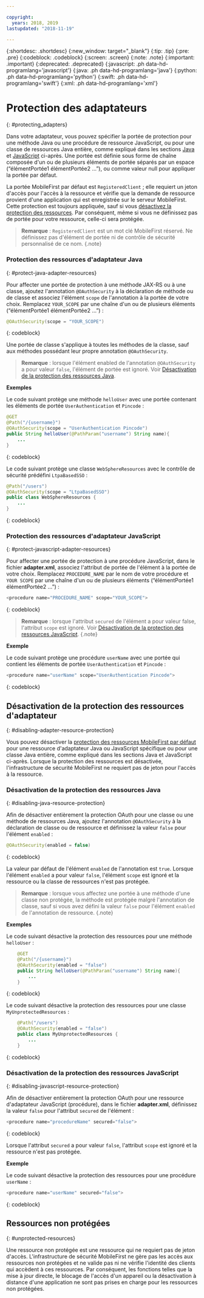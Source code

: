```yaml
---

copyright:
  years: 2018, 2019
lastupdated: "2018-11-19"

---
```


{:shortdesc: .shortdesc}
{:new_window: target="_blank"}
{:tip: .tip}
{:pre: .pre}
{:codeblock: .codeblock}
{:screen: .screen}
{:note: .note}
{:important: .important}
{:deprecated: .deprecated}
{:javascript: .ph data-hd-programlang='javascript'}
{:java: .ph data-hd-programlang='java'}
{:python: .ph data-hd-programlang='python'}
{:swift: .ph data-hd-programlang='swift'}
{:xml: .ph data-hd-programlang='xml'}

# Protection des adaptateurs
{: #protecting_adapters}

Dans votre adaptateur, vous pouvez spécifier la portée de protection pour une méthode Java ou une procédure de ressource JavaScript, ou pour une classe de ressources Java entière, comme expliqué dans les sections [Java](#protect-java-adapter-resources) et [JavaScript](#protect-javascript-adapter-resources) ci-après. Une portée est définie sous forme de chaîne composée d'un ou de plusieurs éléments de portée séparés par un espace (“élémentPortée1 élémentPortée2 …”), ou comme valeur null pour appliquer la portée par défaut.

La portée MobileFirst par défaut est `RegisteredClient` ; elle requiert un jeton d'accès pour l'accès à la ressource et vérifie que la demande de ressource provient d'une application qui est enregistrée sur le serveur MobileFirst. Cette protection est toujours appliquée, sauf si vous [désactivez la protection des ressources](#disabling-resource-protection). Par conséquent, même si vous ne définissez pas de portée pour votre ressource, celle-ci sera protégée.

>**Remarque** : `RegisteredClient` est un mot clé MobileFirst réservé. Ne définissez pas d'élément de portée ni de contrôle de sécurité personnalisé de ce nom.
{.note}

### Protection des ressources d'adaptateur Java
{: #protect-java-adapter-resources}

Pour affecter une portée de protection à une méthode JAX-RS ou à une classe, ajoutez l'annotation `@OAuthSecurity` à la déclaration de méthode ou de classe et associez l'élément `scope` de l'annotation à la portée de votre choix. Remplacez `YOUR_SCOPE` par une chaîne d'un ou de plusieurs éléments (“élémentPortée1 élémentPortée2 …”) :

```java
@OAuthSecurity(scope = "YOUR_SCOPE")
```
{: codeblock}

Une portée de classe s'applique à toutes les méthodes de la classe, sauf aux méthodes possédant leur propre annotation `@OAuthSecurity`.

>**Remarque** : lorsque l'élément enabled de l'annotation `@OAuthSecurity` a pour valeur `false`, l'élément de portée est ignoré. Voir [Désactivation de la protection des ressources Java](#disabling-java-resource-protection).

**Exemples**

Le code suivant protège une méthode `helloUser` avec une portée contenant les éléments de portée `UserAuthentication` et `Pincode` :

```java
@GET
@Path("/{username}")
@OAuthSecurity(scope = "UserAuthentication Pincode")
public String helloUser(@PathParam("username") String name){
    ...
}
```
{: codeblock}

Le code suivant protège une classe `WebSphereResources` avec le contrôle de sécurité prédéfini `LtpaBasedSSO` :

```java
@Path("/users")
@OAuthSecurity(scope = "LtpaBasedSSO")
public class WebSphereResources {
    ...
}
```
{: codeblock}

### Protection des ressources d'adaptateur JavaScript
{: #protect-javascript-adapter-resources}

Pour affecter une portée de protection à une procédure JavaScript, dans le fichier **adapter.xml**, associez l'attribut de portée de l'élément <procedure> à la portée de votre choix. Remplacez `PROCEDURE_NAME` par le nom de votre procédure et `YOUR SCOPE` par une chaîne d'un ou de plusieurs éléments (“élémentPortée1 élémentPortée2 …”) :

```javascript
<procedure name="PROCEDURE_NAME" scope="YOUR_SCOPE">
```
{: codeblock}

>**Remarque** : lorsque l'attribut `secured` de l'élément <procedure> a pour valeur false, l'attribut `scope` est ignoré. Voir [Désactivation de la protection des ressources JavaScript](#disabling-javascript-resource-protection).
{.note}

**Exemple**

Le code suivant protège une procédure `userName` avec une portée qui contient les éléments de portée
`UserAuthentication` et `Pincode` :

```javascript
<procedure name="userName" scope="UserAuthentication Pincode">
```
{: codeblock}

## Désactivation de la protection des ressources d'adaptateur
{: #disabling-adapter-resource-protection}

Vous pouvez désactiver la [protection des ressources MobileFirst par défaut](#protecting_adapters_resources) pour une ressource d'adaptateur Java ou JavaScript spécifique ou pour une classe Java entière, comme expliqué dans les sections Java et JavaScript ci-après. Lorsque la protection des ressources est désactivée, l'infrastructure de sécurité MobileFirst ne requiert pas de jeton pour l'accès à la ressource.

### Désactivation de la protection des ressources Java
{: #disabling-java-resource-protection}

Afin de désactiver entièrement la protection OAuth pour une classe ou une méthode de ressources Java, ajoutez l'annotation `@OAuthSecurity` à la déclaration de classe ou de ressource et définissez la valeur `false` pour l'élément `enabled` :

```java
@OAuthSecurity(enabled = false)
```
{: codeblock}

La valeur par défaut de l'élément `enabled` de l'annotation est `true`. Lorsque l'élément `enabled` a pour valeur `false`, l'élément `scope` est ignoré et la ressource ou la classe de ressources n'est pas protégée.

>**Remarque** : lorsque vous affectez une portée à une méthode d'une classe non protégée, la méthode est protégée malgré l'annotation de classe, sauf si vous avez défini la valeur `false` pour l'élément `enabled` de l'annotation de ressource.
{.note}

**Exemples**

Le code suivant désactive la protection des ressources pour une méthode `helloUser` :

```java
    @GET
    @Path("/{username}")
    @OAuthSecurity(enabled = "false")
    public String helloUser(@PathParam("username") String name){
        ...
    }
```
{: codeblock}

Le code suivant désactive la protection des ressources pour une classe `MyUnprotectedResources` :

```java
    @Path("/users")
    @OAuthSecurity(enabled = "false")
    public class MyUnprotectedResources {
        ...
    }
```
{: codeblock}

### Désactivation de la protection des ressources JavaScript
{: #disabling-javascript-resource-protection}

Afin de désactiver entièrement la protection OAuth pour une ressource d'adaptateur JavaScript (procédure), dans le fichier **adapter.xml**, définissez la valeur `false` pour l'attribut `secured` de l'élément <procedure> :

```javascript
<procedure name="procedureName" secured="false">
```
{: codeblock}

Lorsque l'attribut `secured` a pour valeur `false`, l'attribut `scope` est ignoré et la ressource n'est pas protégée.

**Exemple**

Le code suivant désactive la protection des ressources pour une procédure `userName` :

```javascript
<procedure name="userName" secured="false">
```
{: codeblock}

## Ressources non protégées
{: #unprotected-resources}

Une ressource non protégée est une ressource qui ne requiert pas de jeton d'accès. L'infrastructure de sécurité MobileFirst ne gère pas les accès aux ressources non protégées et ne valide pas ni ne vérifie l'identité des clients qui accèdent à ces ressources. Par conséquent, les fonctions telles que la mise à jour directe, le blocage de l'accès d'un appareil ou la désactivation à distance d'une application ne sont pas prises en charge pour les ressources non protégées.


